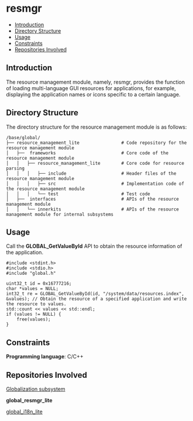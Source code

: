 # resmgr<a name="EN-US_TOPIC_0000001073289170"></a>

-   [Introduction](#section11660541593)
-   [Directory Structure](#section1844145112017)
-   [Usage](#section17235135618274)
-   [Constraints](#section568761318105)
-   [Repositories Involved](#section15583142420413)

## Introduction<a name="section11660541593"></a>

The resource management module, namely, resmgr, provides the function of loading multi-language GUI resources for applications, for example, displaying the application names or icons specific to a certain language.

## Directory Structure<a name="section1844145112017"></a>

The directory structure for the resource management module is as follows:

```
/base/global/
├── resource_management_lite                # Code repository for the resource management module
│   ├──  frameworks                         # Core code of the resource management module
│   │   ├── resource_management_lite        # Core code for resource parsing
│   │   │   ├── include                     # Header files of the resource management module
│   │   │   ├── src                         # Implementation code of the resource management module
│   │   │   └── test                        # Test code
│   ├──  interfaces                         # APIs of the resource management module
│   │   └── innerkits                       # APIs of the resource management module for internal subsystems
```

## Usage<a name="section17235135618274"></a>

Call the  **GLOBAL\_GetValueById**  API to obtain the resource information of the application.

```
#include <stdint.h>
#include <stdio.h>
#include "global.h"

uint32_t id = 0x16777216;
char *values = NULL;
int32_t re = GLOBAL_GetValueById(id, "/system/data/resources.index", &values); // Obtain the resource of a specified application and write the resource to values.
std::count << values << std::endl;
if (values != NULL) {
    free(values);
}
```

## Constraints<a name="section568761318105"></a>

**Programming language**: C/C++

## Repositories Involved<a name="section15583142420413"></a>

[Globalization subsystem](https://gitee.com/openharmony/docs/blob/master/en/readme/globalization.md)

**global\_resmgr\_lite**

[global\_i18n\_lite](https://gitee.com/openharmony/global_i18n_lite/blob/master/README.md)

